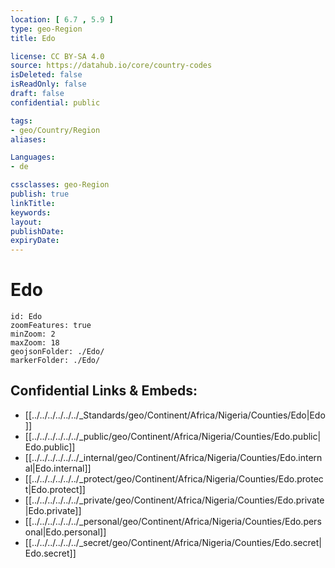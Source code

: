 ```yaml
---
location: [ 6.7 , 5.9 ] 
type: geo-Region
title: Edo

license: CC BY-SA 4.0
source: https://datahub.io/core/country-codes
isDeleted: false
isReadOnly: false
draft: false
confidential: public

tags:
- geo/Country/Region
aliases:

Languages:
- de

cssclasses: geo-Region
publish: true
linkTitle: 
keywords: 
layout: 
publishDate: 
expiryDate: 
---
```


# Edo

```leaflet
id: Edo
zoomFeatures: true 
minZoom: 2 
maxZoom: 18
geojsonFolder: ./Edo/
markerFolder: ./Edo/
```


## Confidential Links & Embeds: 
- [[../../../../../../_Standards/geo/Continent/Africa/Nigeria/Counties/Edo|Edo]] 
- [[../../../../../../_public/geo/Continent/Africa/Nigeria/Counties/Edo.public|Edo.public]] 
- [[../../../../../../_internal/geo/Continent/Africa/Nigeria/Counties/Edo.internal|Edo.internal]] 
- [[../../../../../../_protect/geo/Continent/Africa/Nigeria/Counties/Edo.protect|Edo.protect]] 
- [[../../../../../../_private/geo/Continent/Africa/Nigeria/Counties/Edo.private|Edo.private]] 
- [[../../../../../../_personal/geo/Continent/Africa/Nigeria/Counties/Edo.personal|Edo.personal]] 
- [[../../../../../../_secret/geo/Continent/Africa/Nigeria/Counties/Edo.secret|Edo.secret]] 

